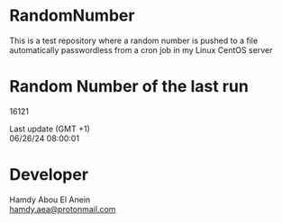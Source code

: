 # RandomNumber    
This is a test repository where a random number is pushed to a file automatically passwordless from a cron job in my Linux CentOS server    
# Random Number of the last run   
16121
      
Last update (GMT +1)    
06/26/24 08:00:01
# Developer    
Hamdy Abou El Anein   
hamdy.aea@protonmail.com

